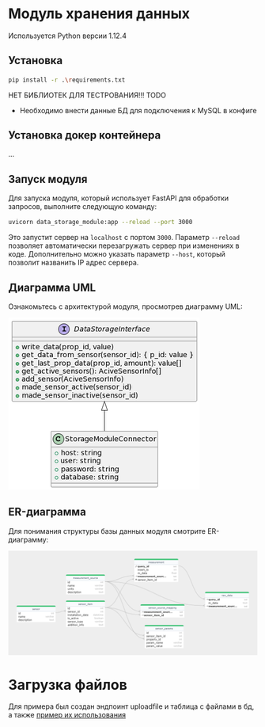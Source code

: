 # Модуль хранения данных

Используется Python версии 1.12.4

## Установка

```bash
pip install -r .\requirements.txt
```

НЕТ БИБЛИОТЕК ДЛЯ ТЕСТРОВАНИЯ!!! TODO

- Необходимо внести данные БД для подключения к MySQL в конфиге

## Установка докер контейнера

...

## Запуск модуля
Для запуска модуля, который использует FastAPI для обработки запросов, выполните следующую команду:

```bash
uvicorn data_storage_module:app --reload --port 3000
```

Это запустит сервер на `localhost` с портом `3000`. Параметр `--reload` позволяет автоматически перезагружать сервер при изменениях в коде. Дополнительно можно указать параметр `--host`, который позволит названить IP адрес сервера.

## Диаграмма UML
Ознакомьтесь с архитектурой модуля, просмотрев диаграмму UML:

![UML Диаграмма модуля хранения](docs/uml_storage_module.png)

## ER-диаграмма
Для понимания структуры базы данных модуля смотрите ER-диаграмму:

![ER Диаграмма](docs/ER_diagram.png)

# Загрузка файлов
Для примера был создан эндпоинт uploadfile и таблица с файлами в бд, а также [пример их использования](examples/file_upload.py)